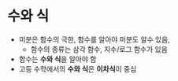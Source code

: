 # 수와 식 

- 미분은 함수의 극한, 함수를 알아야 미분도 알수 있음, 
    - 함수의 종류는 삼각 함수, 지수/로그 함수가 있음 
- 함수는 **수와 식**을 알아야 함 
- 고등 수학에서의 **수와 식**은 **이차식**이 중심 


